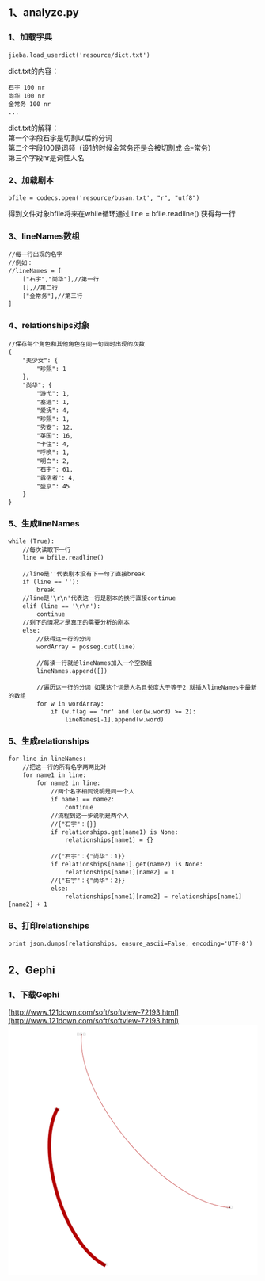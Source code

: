 ## 1、analyze.py ##
### 1、加载字典 ###
	jieba.load_userdict('resource/dict.txt')

dict.txt的内容：

	石宇 100 nr
	尚华 100 nr
	金常务 100 nr
	...

dict.txt的解释：  
第一个字段石宇是切割以后的分词  
第二个字段100是词频（设1的时候金常务还是会被切割成 金-常务）  
第三个字段nr是词性人名


### 2、加载剧本 ###
	bfile = codecs.open('resource/busan.txt', "r", "utf8")

得到文件对象bfile将来在while循环通过 line = bfile.readline() 获得每一行

### 3、lineNames数组 ###
	//每一行出现的名字
	//例如：
	//lineNames = [
		["石宇","尚华"],//第一行
		[],//第二行
		["金常务"],//第三行
	]

### 4、relationships对象 ###
	//保存每个角色和其他角色在同一句同时出现的次数
	{
		"美少女": {
			"珍熙": 1
		},
		"尚华": {
			"游弋": 1,
			"塞进": 1,
			"爱抚": 4,
			"珍熙": 1,
			"秀安": 12,
			"英国": 16,
			"卡住": 4,
			"呼唤": 1,
			"明白": 2,
			"石宇": 61,
			"露宿者": 4,
			"盛京": 45
		}
	}

### 5、生成lineNames ###
	while (True):
		//每次读取下一行
	    line = bfile.readline()
		
		//line是''代表剧本没有下一句了直接break
	    if (line == ''):
	        break
		//line是'\r\n'代表这一行是剧本的换行直接continue
	    elif (line == '\r\n'):
	        continue
		//剩下的情况才是真正的需要分析的剧本
	    else:
			//获得这一行的分词
	        wordArray = posseg.cut(line)
	
	        //每读一行就给lineNames加入一个空数组
	        lineNames.append([])

			//遍历这一行的分词 如果这个词是人名且长度大于等于2 就插入lineNames中最新的数组
	        for w in wordArray:
	            if (w.flag == 'nr' and len(w.word) >= 2):
	                lineNames[-1].append(w.word)

### 5、生成relationships ###
	for line in lineNames:
		//把这一行的所有名字两两比对 
	    for name1 in line:
	        for name2 in line:
				//两个名字相同说明是同一个人
	            if name1 == name2:
	                continue
				//流程到这一步说明是两个人
				//{"石宇"：{}}
	            if relationships.get(name1) is None:
	                relationships[name1] = {}
	
				//{"石宇"：{"尚华"：1}}
	            if relationships[name1].get(name2) is None:
	                relationships[name1][name2] = 1
				//{"石宇"：{"尚华"：2}}
	            else:
	                relationships[name1][name2] = relationships[name1][name2] + 1

### 6、打印relationships ###
	print json.dumps(relationships, ensure_ascii=False, encoding='UTF-8')



## 2、Gephi ##
### 1、下载Gephi ###
[http://www.121down.com/soft/softview-72193.html](http://www.121down.com/soft/softview-72193.html)
![](resource/Untitled.png)